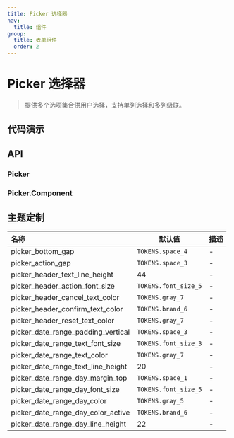 ```yaml
---
title: Picker 选择器
nav:
  title: 组件
group:
  title: 表单组件
  order: 2
---
```


# Picker 选择器

> 提供多个选项集合供用户选择，支持单列选择和多列级联。

## 代码演示

<code src="./__fixtures__/basic.tsx"></code>

## API

### Picker

<!-- <API hideTitle src="./picker-method.tsx"></API> -->

### Picker.Component

<!-- <API hideTitle src="./picker.tsx"></API> -->

## 主题定制

| 名称                               | 默认值               | 描述 |
| :--------------------------------- | -------------------- | ---- |
| picker_bottom_gap                  | `TOKENS.space_4`     | -    |
| picker_action_gap                  | `TOKENS.space_3`     | -    |
| picker_header_text_line_height     | 44                   | -    |
| picker_header_action_font_size     | `TOKENS.font_size_5` | -    |
| picker_header_cancel_text_color    | `TOKENS.gray_7`      | -    |
| picker_header_confirm_text_color   | `TOKENS.brand_6`     | -    |
| picker_header_reset_text_color     | `TOKENS.gray_7`      | -    |
| picker_date_range_padding_vertical | `TOKENS.space_3`     | -    |
| picker_date_range_text_font_size   | `TOKENS.font_size_3` | -    |
| picker_date_range_text_color       | `TOKENS.gray_7`      | -    |
| picker_date_range_text_line_height | 20                   | -    |
| picker_date_range_day_margin_top   | `TOKENS.space_1`     | -    |
| picker_date_range_day_font_size    | `TOKENS.font_size_5` | -    |
| picker_date_range_day_color        | `TOKENS.gray_5`      | -    |
| picker_date_range_day_color_active | `TOKENS.brand_6`     | -    |
| picker_date_range_day_line_height  | 22                   | -    |
